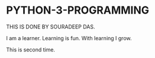 # PYTHON-3-PROGRAMMING
THIS IS DONE BY SOURADEEP DAS.

I am a learner.
Learning is fun.
With learning I grow.

This is second time.
